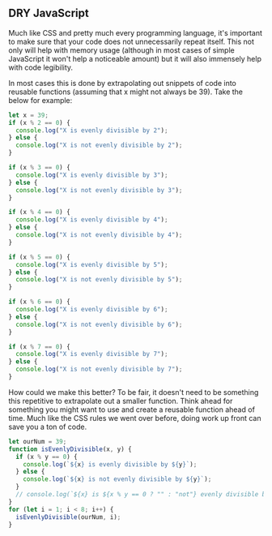 ## DRY JavaScript

Much like CSS and pretty much every programming language, it's important to make sure that your code does not unnecessarily repeat itself. This not only will help with memory usage (although in most cases of simple JavaScript it won't help a noticeable amount) but it will also immensely help with code legibility.

In most cases this is done by extrapolating out snippets of code into reusable functions (assuming that x might not always be 39). Take the below for example:

```javascript
let x = 39;
if (x % 2 == 0) {
  console.log("X is evenly divisible by 2");
} else {
  console.log("X is not evenly divisible by 2");
}

if (x % 3 == 0) {
  console.log("X is evenly divisible by 3");
} else {
  console.log("X is not evenly divisible by 3");
}

if (x % 4 == 0) {
  console.log("X is evenly divisible by 4");
} else {
  console.log("X is not evenly divisible by 4");
}

if (x % 5 == 0) {
  console.log("X is evenly divisible by 5");
} else {
  console.log("X is not evenly divisible by 5");
}

if (x % 6 == 0) {
  console.log("X is evenly divisible by 6");
} else {
  console.log("X is not evenly divisible by 6");
}

if (x % 7 == 0) {
  console.log("X is evenly divisible by 7");
} else {
  console.log("X is not evenly divisible by 7");
}
```

How could we make this better? To be fair, it doesn't need to be something this repetitive to extrapolate out a smaller function. Think ahead for something you might want to use and create a reusable function ahead of time. Much like the CSS rules we went over before, doing work up front can save you a ton of code.

```javascript
let ourNum = 39;
function isEvenlyDivisible(x, y) {
  if (x % y == 0) {
    console.log(`${x} is evenly divisible by ${y}`);
  } else {
    console.log(`${x} is not evenly divisible by ${y}`);
  }
  // console.log(`${x} is ${x % y == 0 ? "" : "not"} evenly divisible by ${y}`)
}
for (let i = 1; i < 8; i++) {
  isEvenlyDivisible(ourNum, i);
}
```
